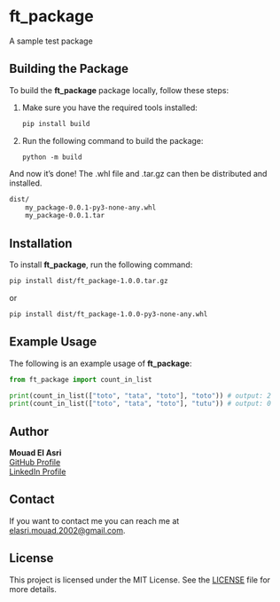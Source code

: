 # ft_package

A sample test package

## Building the Package

To build the **ft_package** package locally, follow these steps:

1. Make sure you have the required tools installed:
   ```bash
   pip install build
   ```
2. Run the following command to build the package:
	```
	python -m build
	```
And now it’s done! The .whl file and .tar.gz can then be distributed and installed.

```bash
dist/
    my_package-0.0.1-py3-none-any.whl
    my_package-0.0.1.tar
```

## Installation

To install **ft_package**, run the following command:
```bash
pip install dist/ft_package-1.0.0.tar.gz
```
or

```bash
pip install dist/ft_package-1.0.0-py3-none-any.whl
```

## Example Usage

The following is an example usage of **ft_package**:

```python
from ft_package import count_in_list

print(count_in_list(["toto", "tata", "toto"], "toto")) # output: 2
print(count_in_list(["toto", "tata", "toto"], "tutu")) # output: 0
```

## Author

**Mouad El Asri**  
[GitHub Profile](https://github.com/Mouad-El-Asri)  
[LinkedIn Profile](https://www.linkedin.com/in/mouad-el-asri)


## Contact

If you want to contact me you can reach me at <elasri.mouad.2002@gmail.com>.

## License

This project is licensed under the MIT License. See the [LICENSE](./LICENSE) file for more details.
